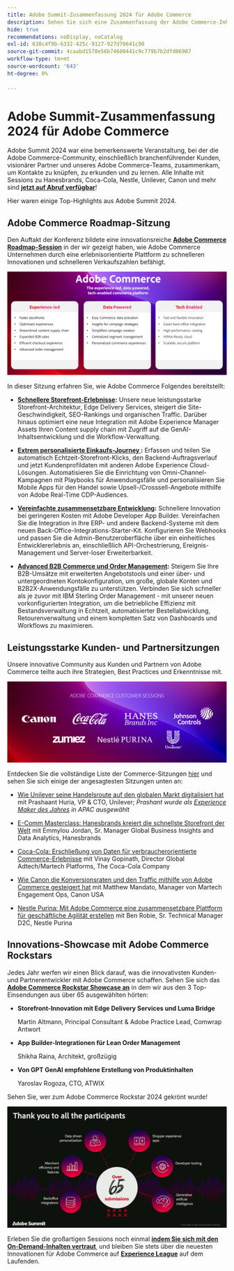 ```yaml
---
title: Adobe Summit-Zusammenfassung 2024 für Adobe Commerce
description: Sehen Sie sich eine Zusammenfassung der Adobe Commerce-Inhalte des Adobe Summit-Events 2024 an.
hide: true
recommendations: noDisplay, noCatalog
exl-id: 638c4f9b-6332-425c-9127-927d76641c90
source-git-commit: 4caabd1578e56b74600441c9c779b7b2dfd06987
workflow-type: tm+mt
source-wordcount: '643'
ht-degree: 0%

---
```


# Adobe Summit-Zusammenfassung 2024 für Adobe Commerce

Adobe Summit 2024 war eine bemerkenswerte Veranstaltung, bei der die Adobe Commerce-Community, einschließlich branchenführender Kunden, visionärer Partner und unseres Adobe Commerce-Teams, zusammenkam, um Kontakte zu knüpfen, zu erkunden und zu lernen. Alle Inhalte mit Sessions zu Hanesbrands, Coca-Cola, Nestle, Unilever, Canon und mehr sind [**jetzt auf Abruf verfügbar**](https://business.adobe.com/de/summit/2024/sessions.html?Track=Commerce)!

Hier waren einige Top-Highlights aus Adobe Summit 2024.

## Adobe Commerce Roadmap-Sitzung

Den Auftakt der Konferenz bildete eine innovationsreiche [**Adobe Commerce Roadmap-Session**](https://business.adobe.com/de/summit/2024/sessions/adobe-commerce-2024-product-roadmap-review-s432.html) in der wir gezeigt haben, wie Adobe Commerce Unternehmen durch eine erlebnisorientierte Plattform zu schnelleren Innovationen und schnelleren Verkaufszahlen befähigt.

![Adobe Commerce-Roadmap-Präsentation mit neuen Funktionen und Leistungsverbesserungen](../../assets/events/image1.png)

In dieser Sitzung erfahren Sie, wie Adobe Commerce Folgendes bereitstellt:

- **[Schnellere Storefront-Erlebnisse](https://experienceleague.adobe.com/developer/commerce/storefront/?lang=de):** Unsere neue leistungsstarke Storefront-Architektur, Edge Delivery Services, steigert die Site-Geschwindigkeit, SEO-Rankings und organischen Traffic. Darüber hinaus optimiert eine neue Integration mit Adobe Experience Manager Assets Ihren Content supply chain mit Zugriff auf die GenAI-Inhaltsentwicklung und die Workflow-Verwaltung.

- **[Extrem personalisierte Einkaufs-Journey &#x200B;](https://experienceleague.adobe.com/de/docs/commerce-admin/customers/customers-menu/personalize-scale):** Erfassen und teilen Sie automatisch Echtzeit-Storefront-Klicks, den Backend-Auftragsverlauf und jetzt Kundenprofildaten mit anderen Adobe Experience Cloud-Lösungen. Automatisieren Sie die Einrichtung von Omni-Channel-Kampagnen mit Playbooks für Anwendungsfälle und personalisieren Sie Mobile Apps für den Handel sowie Upsell-/Crosssell-Angebote mithilfe von Adobe Real-Time CDP-Audiences.

- **[Vereinfachte zusammensetzbare Entwicklung](https://developer.adobe.com/commerce/extensibility/app-development/learning-path/):** Schnellere Innovation bei geringeren Kosten mit Adobe Developer App Builder. Vereinfachen Sie die Integration in Ihre ERP- und andere Backend-Systeme mit dem neuen Back-Office-Integrations-Starter-Kit. Konfigurieren Sie Webhooks und passen Sie die Admin-Benutzeroberfläche über ein einheitliches Entwicklererlebnis an, einschließlich API-Orchestrierung, Ereignis-Management und Server-loser Erweiterbarkeit.

- **[Advanced B2B Commerce und Order Management](https://experienceleague.adobe.com/de/docs/commerce-admin/b2b/introduction):** Steigern Sie Ihre B2B-Umsätze mit erweiterten Angebotstools und einer über- und untergeordneten Kontokonfiguration, um große, globale Konten und B2B2X-Anwendungsfälle zu unterstützen. Verbinden Sie sich schneller als je zuvor mit IBM Sterling Order Management - mit unserer neuen vorkonfigurierten Integration, um die betriebliche Effizienz mit Bestandsverwaltung in Echtzeit, automatisierter Bestellabwicklung, Retourenverwaltung und einem kompletten Satz von Dashboards und Workflows zu maximieren.

## Leistungsstarke Kunden- und Partnersitzungen

Unsere innovative Community aus Kunden und Partnern von Adobe Commerce teilte auch ihre Strategien, Best Practices und Erkenntnisse mit.

![Logos der Adobe Summit 2024 teilnehmenden Unternehmen einschließlich Unilever, Hanesbrands, Coca-Cola, Canon und Nestle Purina](../../assets/events/image2.png)

Entdecken Sie die vollständige Liste der Commerce-Sitzungen [hier](https://business.adobe.com/de/summit/2024/sessions.html?Track=Commerce) und sehen Sie sich einige der angesagtesten Sitzungen unten an:

- [Wie Unilever seine Handelsroute auf den globalen Markt digitalisiert hat](https://business.adobe.com/de/summit/2024/sessions/how-unilever-digitized-its-distributive-trade-rout-s430.html) mit Prashaant Huria, VP &amp; CTO, Unilever; *Prashant wurde als [Experience Maker des Jahres](https://www.adobeexperienceawards.com/stories2024) in APAC ausgewählt*

- [E-Comm Masterclass: Hanesbrands kreiert die schnellste Storefront der Welt](https://business.adobe.com/de/summit/2024/sessions/ecomm-masterclass-hanesbrands-creates-the-worlds-f-s435.html) mit Emmylou Jordan, Sr. Manager Global Business Insights and Data Analytics, Hanesbrands

- [Coca-Cola: Erschließung von Daten für verbraucherorientierte Commerce-Erlebnisse](https://business.adobe.com/de/summit/2024/sessions/cocacola-unlocking-data-to-create-consumercentric-s434.html) mit Vinay Gopinath, Director Global Adtech/Martech Platforms, The Coca-Cola Company

- [Wie Canon die Konversionsraten und den Traffic mithilfe von Adobe Commerce gesteigert hat](https://business.adobe.com/de/summit/2024/sessions/how-canon-increased-conversion-rates-and-traffic-u-s438.html) mit Matthew Mandato, Manager von Martech Engagement Ops, Canon USA

- [Nestle Purina: Mit Adobe Commerce eine zusammensetzbare Plattform für geschäftliche Agilität erstellen](https://business.adobe.com/de/summit/2024/sessions/purina-takes-composable-commerce-approach-to-boost-s437.html) mit Ben Robie, Sr. Technical Manager D2C, Nestle Purina

## Innovations-Showcase mit Adobe Commerce Rockstars

Jedes Jahr werfen wir einen Blick darauf, was die innovativsten Kunden- und Partnerentwickler mit Adobe Commerce schaffen. Sehen Sie sich das **[Adobe Commerce Rockstar Showcase an](https://business.adobe.com/de/summit/2024/sessions/adobe-commerce-rockstar-showcase-s431.html)** in dem wir aus den 3 Top-Einsendungen aus über 65 ausgewählten hörten:

- **Storefront-Innovation mit Edge Delivery Services und Luma Bridge**

  Martin Altmann, Principal Consultant &amp; Adobe Practice Lead, Comwrap Antwort

- **App Builder-Integrationen für Lean Order Management**

  Shikha Raina, Architekt, großzügig

- **Von GPT GenAI empfohlene Erstellung von Produktinhalten**

  Yaroslav Rogoza, CTO, ATWIX

Sehen Sie, wer zum Adobe Commerce Rockstar 2024 gekrönt wurde!

![Adobe Commerce Rockstar Showcase-Gewinnerankündigung zur Anzeige des Champions von 2024](../../assets/events/image3.png)

Erleben Sie die großartigen Sessions noch einmal **[indem Sie sich mit den On-Demand-Inhalten vertraut &#x200B;](https://business.adobe.com/de/summit/2024/sessions.html?Track=Commerce)** und bleiben Sie stets über die neuesten Innovationen für Adobe Commerce auf [**Experience League**](https://experienceleague.adobe.com/de/docs/commerce-admin/start/about) auf dem Laufenden.
